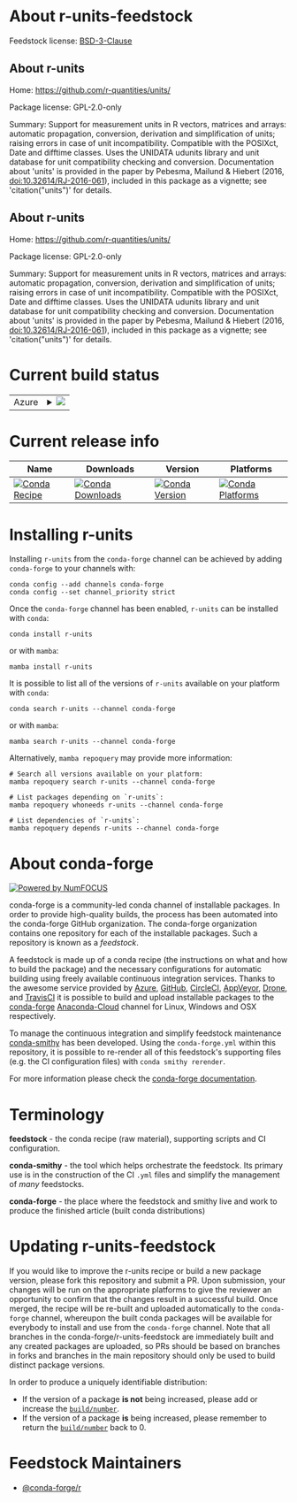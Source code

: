 About r-units-feedstock
=======================

Feedstock license: [BSD-3-Clause](https://github.com/conda-forge/r-units-feedstock/blob/main/LICENSE.txt)


About r-units
-------------

Home: https://github.com/r-quantities/units/

Package license: GPL-2.0-only

Summary: Support for measurement units in R vectors, matrices and arrays: automatic propagation, conversion, derivation and simplification of units; raising errors in case of unit incompatibility. Compatible with the POSIXct, Date and difftime  classes. Uses the UNIDATA udunits library and unit database for  unit compatibility checking and conversion. Documentation about 'units' is provided in the paper by Pebesma, Mailund & Hiebert (2016, <doi:10.32614/RJ-2016-061>), included in this package as a vignette; see 'citation("units")' for details.

About r-units
-------------

Home: https://github.com/r-quantities/units/

Package license: GPL-2.0-only

Summary: Support for measurement units in R vectors, matrices and arrays: automatic propagation, conversion, derivation and simplification of units; raising errors in case of unit incompatibility. Compatible with the POSIXct, Date and difftime  classes. Uses the UNIDATA udunits library and unit database for  unit compatibility checking and conversion. Documentation about 'units' is provided in the paper by Pebesma, Mailund & Hiebert (2016, <doi:10.32614/RJ-2016-061>), included in this package as a vignette; see 'citation("units")' for details.

Current build status
====================


<table>
    
  <tr>
    <td>Azure</td>
    <td>
      <details>
        <summary>
          <a href="https://dev.azure.com/conda-forge/feedstock-builds/_build/latest?definitionId=1766&branchName=main">
            <img src="https://dev.azure.com/conda-forge/feedstock-builds/_apis/build/status/r-units-feedstock?branchName=main">
          </a>
        </summary>
        <table>
          <thead><tr><th>Variant</th><th>Status</th></tr></thead>
          <tbody><tr>
              <td>linux_64_r_base4.2</td>
              <td>
                <a href="https://dev.azure.com/conda-forge/feedstock-builds/_build/latest?definitionId=1766&branchName=main">
                  <img src="https://dev.azure.com/conda-forge/feedstock-builds/_apis/build/status/r-units-feedstock?branchName=main&jobName=linux&configuration=linux%20linux_64_r_base4.2" alt="variant">
                </a>
              </td>
            </tr><tr>
              <td>linux_64_r_base4.3</td>
              <td>
                <a href="https://dev.azure.com/conda-forge/feedstock-builds/_build/latest?definitionId=1766&branchName=main">
                  <img src="https://dev.azure.com/conda-forge/feedstock-builds/_apis/build/status/r-units-feedstock?branchName=main&jobName=linux&configuration=linux%20linux_64_r_base4.3" alt="variant">
                </a>
              </td>
            </tr><tr>
              <td>linux_aarch64_r_base4.2</td>
              <td>
                <a href="https://dev.azure.com/conda-forge/feedstock-builds/_build/latest?definitionId=1766&branchName=main">
                  <img src="https://dev.azure.com/conda-forge/feedstock-builds/_apis/build/status/r-units-feedstock?branchName=main&jobName=linux&configuration=linux%20linux_aarch64_r_base4.2" alt="variant">
                </a>
              </td>
            </tr><tr>
              <td>linux_aarch64_r_base4.3</td>
              <td>
                <a href="https://dev.azure.com/conda-forge/feedstock-builds/_build/latest?definitionId=1766&branchName=main">
                  <img src="https://dev.azure.com/conda-forge/feedstock-builds/_apis/build/status/r-units-feedstock?branchName=main&jobName=linux&configuration=linux%20linux_aarch64_r_base4.3" alt="variant">
                </a>
              </td>
            </tr><tr>
              <td>linux_ppc64le_r_base4.2</td>
              <td>
                <a href="https://dev.azure.com/conda-forge/feedstock-builds/_build/latest?definitionId=1766&branchName=main">
                  <img src="https://dev.azure.com/conda-forge/feedstock-builds/_apis/build/status/r-units-feedstock?branchName=main&jobName=linux&configuration=linux%20linux_ppc64le_r_base4.2" alt="variant">
                </a>
              </td>
            </tr><tr>
              <td>linux_ppc64le_r_base4.3</td>
              <td>
                <a href="https://dev.azure.com/conda-forge/feedstock-builds/_build/latest?definitionId=1766&branchName=main">
                  <img src="https://dev.azure.com/conda-forge/feedstock-builds/_apis/build/status/r-units-feedstock?branchName=main&jobName=linux&configuration=linux%20linux_ppc64le_r_base4.3" alt="variant">
                </a>
              </td>
            </tr><tr>
              <td>osx_64_r_base4.2</td>
              <td>
                <a href="https://dev.azure.com/conda-forge/feedstock-builds/_build/latest?definitionId=1766&branchName=main">
                  <img src="https://dev.azure.com/conda-forge/feedstock-builds/_apis/build/status/r-units-feedstock?branchName=main&jobName=osx&configuration=osx%20osx_64_r_base4.2" alt="variant">
                </a>
              </td>
            </tr><tr>
              <td>osx_64_r_base4.3</td>
              <td>
                <a href="https://dev.azure.com/conda-forge/feedstock-builds/_build/latest?definitionId=1766&branchName=main">
                  <img src="https://dev.azure.com/conda-forge/feedstock-builds/_apis/build/status/r-units-feedstock?branchName=main&jobName=osx&configuration=osx%20osx_64_r_base4.3" alt="variant">
                </a>
              </td>
            </tr><tr>
              <td>osx_arm64_r_base4.2</td>
              <td>
                <a href="https://dev.azure.com/conda-forge/feedstock-builds/_build/latest?definitionId=1766&branchName=main">
                  <img src="https://dev.azure.com/conda-forge/feedstock-builds/_apis/build/status/r-units-feedstock?branchName=main&jobName=osx&configuration=osx%20osx_arm64_r_base4.2" alt="variant">
                </a>
              </td>
            </tr><tr>
              <td>osx_arm64_r_base4.3</td>
              <td>
                <a href="https://dev.azure.com/conda-forge/feedstock-builds/_build/latest?definitionId=1766&branchName=main">
                  <img src="https://dev.azure.com/conda-forge/feedstock-builds/_apis/build/status/r-units-feedstock?branchName=main&jobName=osx&configuration=osx%20osx_arm64_r_base4.3" alt="variant">
                </a>
              </td>
            </tr><tr>
              <td>win_64</td>
              <td>
                <a href="https://dev.azure.com/conda-forge/feedstock-builds/_build/latest?definitionId=1766&branchName=main">
                  <img src="https://dev.azure.com/conda-forge/feedstock-builds/_apis/build/status/r-units-feedstock?branchName=main&jobName=win&configuration=win%20win_64_" alt="variant">
                </a>
              </td>
            </tr>
          </tbody>
        </table>
      </details>
    </td>
  </tr>
</table>

Current release info
====================

| Name | Downloads | Version | Platforms |
| --- | --- | --- | --- |
| [![Conda Recipe](https://img.shields.io/badge/recipe-r--units-green.svg)](https://anaconda.org/conda-forge/r-units) | [![Conda Downloads](https://img.shields.io/conda/dn/conda-forge/r-units.svg)](https://anaconda.org/conda-forge/r-units) | [![Conda Version](https://img.shields.io/conda/vn/conda-forge/r-units.svg)](https://anaconda.org/conda-forge/r-units) | [![Conda Platforms](https://img.shields.io/conda/pn/conda-forge/r-units.svg)](https://anaconda.org/conda-forge/r-units) |

Installing r-units
==================

Installing `r-units` from the `conda-forge` channel can be achieved by adding `conda-forge` to your channels with:

```
conda config --add channels conda-forge
conda config --set channel_priority strict
```

Once the `conda-forge` channel has been enabled, `r-units` can be installed with `conda`:

```
conda install r-units
```

or with `mamba`:

```
mamba install r-units
```

It is possible to list all of the versions of `r-units` available on your platform with `conda`:

```
conda search r-units --channel conda-forge
```

or with `mamba`:

```
mamba search r-units --channel conda-forge
```

Alternatively, `mamba repoquery` may provide more information:

```
# Search all versions available on your platform:
mamba repoquery search r-units --channel conda-forge

# List packages depending on `r-units`:
mamba repoquery whoneeds r-units --channel conda-forge

# List dependencies of `r-units`:
mamba repoquery depends r-units --channel conda-forge
```


About conda-forge
=================

[![Powered by
NumFOCUS](https://img.shields.io/badge/powered%20by-NumFOCUS-orange.svg?style=flat&colorA=E1523D&colorB=007D8A)](https://numfocus.org)

conda-forge is a community-led conda channel of installable packages.
In order to provide high-quality builds, the process has been automated into the
conda-forge GitHub organization. The conda-forge organization contains one repository
for each of the installable packages. Such a repository is known as a *feedstock*.

A feedstock is made up of a conda recipe (the instructions on what and how to build
the package) and the necessary configurations for automatic building using freely
available continuous integration services. Thanks to the awesome service provided by
[Azure](https://azure.microsoft.com/en-us/services/devops/), [GitHub](https://github.com/),
[CircleCI](https://circleci.com/), [AppVeyor](https://www.appveyor.com/),
[Drone](https://cloud.drone.io/welcome), and [TravisCI](https://travis-ci.com/)
it is possible to build and upload installable packages to the
[conda-forge](https://anaconda.org/conda-forge) [Anaconda-Cloud](https://anaconda.org/)
channel for Linux, Windows and OSX respectively.

To manage the continuous integration and simplify feedstock maintenance
[conda-smithy](https://github.com/conda-forge/conda-smithy) has been developed.
Using the ``conda-forge.yml`` within this repository, it is possible to re-render all of
this feedstock's supporting files (e.g. the CI configuration files) with ``conda smithy rerender``.

For more information please check the [conda-forge documentation](https://conda-forge.org/docs/).

Terminology
===========

**feedstock** - the conda recipe (raw material), supporting scripts and CI configuration.

**conda-smithy** - the tool which helps orchestrate the feedstock.
                   Its primary use is in the construction of the CI ``.yml`` files
                   and simplify the management of *many* feedstocks.

**conda-forge** - the place where the feedstock and smithy live and work to
                  produce the finished article (built conda distributions)


Updating r-units-feedstock
==========================

If you would like to improve the r-units recipe or build a new
package version, please fork this repository and submit a PR. Upon submission,
your changes will be run on the appropriate platforms to give the reviewer an
opportunity to confirm that the changes result in a successful build. Once
merged, the recipe will be re-built and uploaded automatically to the
`conda-forge` channel, whereupon the built conda packages will be available for
everybody to install and use from the `conda-forge` channel.
Note that all branches in the conda-forge/r-units-feedstock are
immediately built and any created packages are uploaded, so PRs should be based
on branches in forks and branches in the main repository should only be used to
build distinct package versions.

In order to produce a uniquely identifiable distribution:
 * If the version of a package **is not** being increased, please add or increase
   the [``build/number``](https://docs.conda.io/projects/conda-build/en/latest/resources/define-metadata.html#build-number-and-string).
 * If the version of a package **is** being increased, please remember to return
   the [``build/number``](https://docs.conda.io/projects/conda-build/en/latest/resources/define-metadata.html#build-number-and-string)
   back to 0.

Feedstock Maintainers
=====================

* [@conda-forge/r](https://github.com/conda-forge/r/)


<!-- dummy commit to enable rerendering -->

